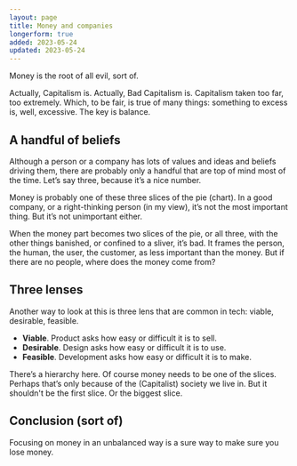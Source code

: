 ```yaml
---
layout: page
title: Money and companies
longerform: true
added: 2023-05-24
updated: 2023-05-24
---
```


Money is the root of all evil, sort of.

Actually, Capitalism is.
Actually, Bad Capitalism is.
Capitalism taken too far, too extremely.
Which, to be fair, is true of many things: something to excess is, well, excessive. The key is balance.

## A handful of beliefs

Although a person or a company has lots of values and ideas and beliefs driving them, there are probably only a handful that are top of mind most of the time. Let’s say three, because it’s a nice number.

Money is probably one of these three slices of the pie (chart). In a good company, or a right-thinking person (in my view), it’s not the most important thing. But it’s not unimportant either.

When the money part becomes two slices of the pie, or all three, with the other things banished, or confined to a sliver, it’s bad. It frames the person, the human, the user, the customer, as less important than the money. But if there are no people, where does the money come from?

## Three lenses

Another way to look at this is three lens that are common in tech: viable, desirable, feasible.

- **Viable**. Product asks how easy or difficult it is to sell.
- **Desirable**. Design asks how easy or difficult it is to use.
- **Feasible**. Development asks how easy or difficult it is to make.

There’s a hierarchy here. Of course money needs to be one of the slices. Perhaps that’s only because of the (Capitalist) society we live in. But it shouldn't be the first slice. Or the biggest slice.

## Conclusion (sort of)

Focusing on money in an unbalanced way is a sure way to make sure you lose money.
